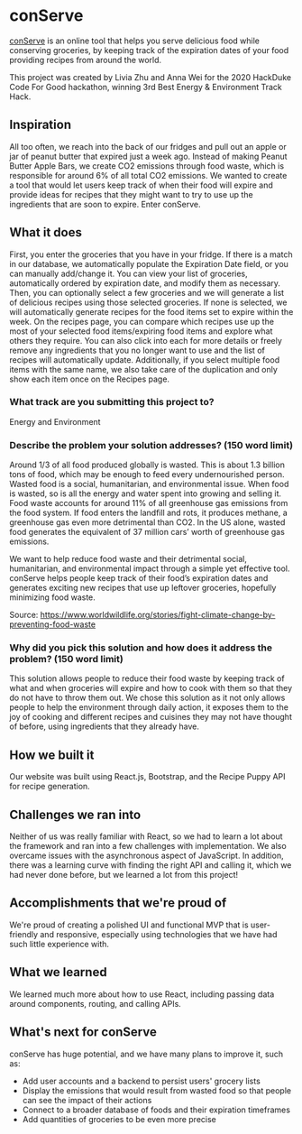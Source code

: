 # conServe

[conServe](https://con--serve.herokuapp.com/) is an online tool that helps you serve delicious food while conserving groceries, by keeping track of the expiration dates of your food providing recipes from around the world.

This project was created by Livia Zhu and Anna Wei for the 2020 HackDuke Code For Good hackathon, winning 3rd Best Energy & Environment Track Hack. 

## Inspiration
All too often, we reach into the back of our fridges and pull out an apple or jar of peanut butter that expired just a week ago. Instead of making Peanut Butter Apple Bars, we create CO2 emissions through food waste, which is responsible for around 6% of all total CO2 emissions. We wanted to create a tool that would let users keep track of when their food will expire and provide ideas for recipes that they might want to try to use up the ingredients that are soon to expire. Enter conServe.

## What it does
First, you enter the groceries that you have in your fridge. If there is a match in our database, we automatically populate the Expiration Date field, or you can manually add/change it. You can view your list of groceries, automatically ordered by expiration date, and modify them as necessary. Then, you can optionally select a few groceries and we will generate a list of delicious recipes using those selected groceries. If none is selected, we will automatically generate recipes for the food items set to expire within the week. On the recipes page, you can compare which recipes use up the most of your selected food items/expiring food items and explore what others they require. You can also click into each for more details or freely remove any ingredients that you no longer want to use and the list of recipes will automatically update. Additionally, if you select multiple food items with the same name, we also take care of the duplication and only show each item once on the Recipes page.

### What track are you submitting this project to?
Energy and Environment

### Describe the problem your solution addresses? (150 word limit)
Around 1/3 of all food produced globally is wasted. This is about 1.3 billion tons of food, which may be enough to feed every undernourished person. Wasted food is a social, humanitarian, and environmental issue. When food is wasted, so is all the energy and water spent into growing and selling it. Food waste accounts for around 11% of all greenhouse gas emissions from the food system. If food enters the landfill and rots, it produces methane, a greenhouse gas even more detrimental than CO2. In the US alone, wasted food generates the equivalent of 37 million cars’ worth of greenhouse gas emissions.

We want to help reduce food waste and their detrimental social, humanitarian, and environmental impact through a simple yet effective tool. conServe helps people keep track of their food’s expiration dates and generates exciting new recipes that use up leftover groceries, hopefully minimizing food waste.

Source: https://www.worldwildlife.org/stories/fight-climate-change-by-preventing-food-waste

### Why did you pick this solution and how does it address the problem? (150 word limit)
This solution allows people to reduce their food waste by keeping track of what and when groceries will expire and how to cook with them so that they do not have to throw them out. We chose this solution as it not only allows people to help the environment through daily action, it exposes them to the joy of cooking and different recipes and cuisines they may not have thought of before, using ingredients that they already have.

## How we built it
Our website was built using React.js, Bootstrap, and the Recipe Puppy API for recipe generation.

## Challenges we ran into
Neither of us was really familiar with React, so we had to learn a lot about the framework and ran into a few challenges with implementation. We also overcame issues with the asynchronous aspect of JavaScript. In addition, there was a learning curve with finding the right API and calling it, which we had never done before, but we learned a lot from this project!

## Accomplishments that we're proud of
We're proud of creating a polished UI and functional MVP that is user-friendly and responsive, especially using technologies that we have had such little experience with.

## What we learned
We learned much more about how to use React, including passing data around components, routing, and calling APIs.

## What's next for conServe
conServe has huge potential, and we have many plans to improve it, such as:

* Add user accounts and a backend to persist users' grocery lists
* Display the emissions that would result from wasted food so that people can see the impact of their actions
* Connect to a broader database of foods and their expiration timeframes
* Add quantities of groceries to be even more precise

